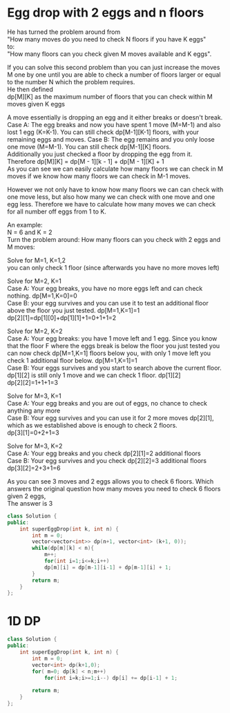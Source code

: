 # Egg drop with 2 eggs and n floors  
He has turned the problem around from  
"How many moves do you need to check N floors if you have K eggs"  
to:  
"How many floors can you check given M moves available and K eggs".  

If you can solve this second problem than you can just increase the moves M one by one until you are able to check a number of floors larger or equal to the number N which the problem requires.  
He then defined  
dp[M][K] as the maximum number of floors that you can check within M moves given K eggs  

A move essentially is dropping an egg and it either breaks or doesn't break.  
Case A: The egg breaks and now you have spent 1 move (M=M-1) and also lost 1 egg (K=K-1). You can still check dp[M-1][K-1] floors, with your remaining eggs and moves.
Case B: The egg remains and you only loose one move (M=M-1). You can still check dp[M-1][K] floors.  
Additionally you just checked a floor by dropping the egg from it.  
Therefore dp[M][K] = dp[M - 1][k - 1] + dp[M - 1][K] + 1  
As you can see we can easily calculate how many floors we can check in M moves if we know how many floors we can check in M-1 moves.  

However we not only have to know how many floors we can can check with one move less, but also how many we can check with one move and one egg less. Therefore we have to calculate how many moves we can check for all number off eggs from 1 to K.  

An example:  
N = 6 and K = 2  
Turn the problem around: How many floors can you check with 2 eggs and M moves:  

Solve for M=1, K=1,2  
you can only check 1 floor (since afterwards you have no more moves left)  

Solve for M=2, K=1  
Case A: Your egg breaks, you have no more eggs left and can check nothing. dp[M=1,K=0]=0  
Case B: your egg survives and you can use it to test an additional floor above the floor you just tested. dp[M=1,K=1]=1  
dp[2][1]=dp[1][0]+dp[1][1]+1=0+1+1=2  

Solve for M=2, K=2  
Case A: Your egg breaks: you have 1 move left and 1 egg. Since you know that the floor F where the eggs break is below the floor you just tested you can now check dp[M=1,K=1] floors below you, with only 1 move left you check 1 additional floor below. dp[M=1,K=1]=1  
Case B: Your eggs survives and you start to search above the current floor. dp[1][2] is still only 1 move and we can check 1 floor. dp[1][2]  
dp[2][2]=1+1+1=3  

Solve for M=3, K=1  
Case A: Your egg breaks and you are out of eggs, no chance to check anything any  more    
Case B: Your egg survives and you can use it for 2 more moves dp[2][1], which as we established above is enough to check 2 floors.  
dp[3][1]=0+2+1=3  

Solve for M=3, K=2    
Case A: Your egg breaks and you check dp[2][1]=2 additional floors    
Case B: Your egg survives and you check dp[2][2]=3 additional floors    
dp[3][2]=2+3+1=6    

As you can see 3 moves and 2 eggs allows you to check  6 floors. Which answers the original question how many moves you need to check 6 floors given 2 eggs,  
The answer is 3  
```cpp  
class Solution {
public:
    int superEggDrop(int k, int n) {
        int m = 0;
        vector<vector<int>> dp(n+1, vector<int> (k+1, 0));
        while(dp[m][k] < n){
            m++;
            for(int i=1;i<=k;i++)
            dp[m][i] = dp[m-1][i-1] + dp[m-1][i] + 1;
        }
        return m;
    }
};
```

# 1D DP  
```cpp
class Solution {
public:
    int superEggDrop(int k, int n) {
        int m = 0;
        vector<int> dp(k+1,0);
        for( m=0; dp[k] < n;m++)
            for(int i=k;i>=1;i--) dp[i] += dp[i-1] + 1;
        
        return m;
    }
};
```
